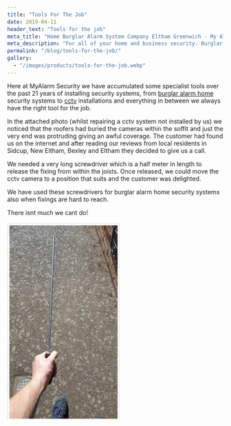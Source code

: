 ```yaml
---
title: "Tools For The Job"
date: 2019-04-11
header_text: "Tools for the job"
meta_title: "Home Burglar Alarm System Company Eltham Greenwich - My Alarm Security"
meta_description: "For all of your home and business security. Burglar Alarm Servicing, Burglar Alarm Installation, Alarm Battery and CCTV. Call 020 8302 4065 or email us."
permalink: "/blog/tools-for-the-job/"
gallery:
  - "/images/products/tools-for-the-job.webp"
---
```


Here at MyAlarm Security we have accumulated some specialist tools over the past 21 years of installing security systems, from [burglar alarm home](/categories/burglar-alarms/) security systems to [cctv](/categories/cctv/) installations and everything in between we always have the right tool for the job.

In the attached photo (whilst repairing a cctv system not installed by us) we noticed that the roofers had buried the cameras within the soffit and just the very end was protruding giving an awful coverage. The customer had found us on the internet and after reading our reviews from local residents in Sidcup, New Eltham, Bexley and Eltham they decided to give us a call.

We needed a very long screwdriver which is a half meter in length to release the fixing from within the joists. Once released, we could move the cctv camera to a position that suits and the customer was delighted.

We have used these screwdrivers for burglar alarm home security systems also when fixings are hard to reach.

There isnt much we cant do!

![Tools For The Job](/images/news/news-tools-for-the-job-o9jwjkjuyectxkhzdxdv.jpg)